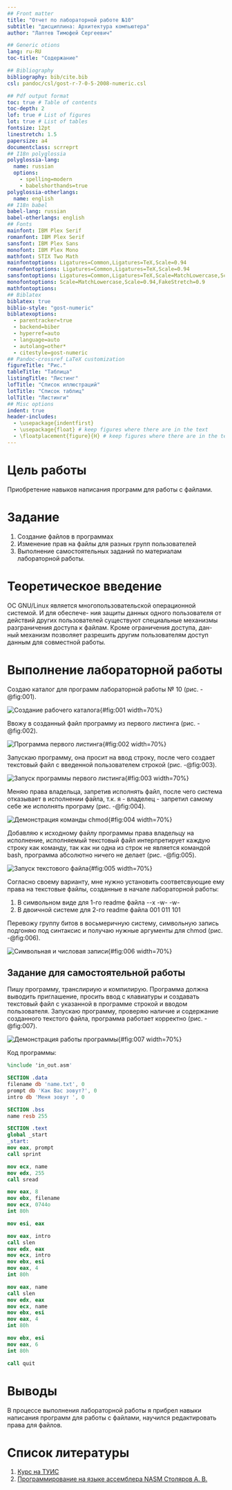 ```yaml
---
## Front matter
title: "Отчет по лабораторной работе №10"
subtitle: "дисциплина: Архитектура компьютера"
author: "Лаптев Тимофей Сергеевич"

## Generic otions
lang: ru-RU
toc-title: "Содержание"

## Bibliography
bibliography: bib/cite.bib
csl: pandoc/csl/gost-r-7-0-5-2008-numeric.csl

## Pdf output format
toc: true # Table of contents
toc-depth: 2
lof: true # List of figures
lot: true # List of tables
fontsize: 12pt
linestretch: 1.5
papersize: a4
documentclass: scrreprt
## I18n polyglossia
polyglossia-lang:
  name: russian
  options:
	- spelling=modern
	- babelshorthands=true
polyglossia-otherlangs:
  name: english
## I18n babel
babel-lang: russian
babel-otherlangs: english
## Fonts
mainfont: IBM Plex Serif
romanfont: IBM Plex Serif
sansfont: IBM Plex Sans
monofont: IBM Plex Mono
mathfont: STIX Two Math
mainfontoptions: Ligatures=Common,Ligatures=TeX,Scale=0.94
romanfontoptions: Ligatures=Common,Ligatures=TeX,Scale=0.94
sansfontoptions: Ligatures=Common,Ligatures=TeX,Scale=MatchLowercase,Scale=0.94
monofontoptions: Scale=MatchLowercase,Scale=0.94,FakeStretch=0.9
mathfontoptions:
## Biblatex
biblatex: true
biblio-style: "gost-numeric"
biblatexoptions:
  - parentracker=true
  - backend=biber
  - hyperref=auto
  - language=auto
  - autolang=other*
  - citestyle=gost-numeric
## Pandoc-crossref LaTeX customization
figureTitle: "Рис."
tableTitle: "Таблица"
listingTitle: "Листинг"
lofTitle: "Список иллюстраций"
lotTitle: "Список таблиц"
lolTitle: "Листинги"
## Misc options
indent: true
header-includes:
  - \usepackage{indentfirst}
  - \usepackage{float} # keep figures where there are in the text
  - \floatplacement{figure}{H} # keep figures where there are in the text
---
```


# Цель работы

Приобретение навыков написания программ для работы с файлами.

# Задание

1. Создание файлов в программах
2. Изменение прав на файлы для разных групп пользователей
3. Выполнение самостоятельных заданий по материалам лабораторной работы.

# Теоретическое введение

ОС GNU/Linux является многопользовательской операционной системой. И для обеспече-
ния защиты данных одного пользователя от действий других пользователей существуют
специальные механизмы разграничения доступа к файлам. Кроме ограничения доступа, дан-
ный механизм позволяет разрешить другим пользователям доступ данным для совместной
работы.

# Выполнение лабораторной работы

Создаю каталог для программ лабораторной работы № 10 (рис. -@fig:001).

![Создание рабочего каталога](image/1.png){#fig:001 width=70%}

Ввожу в созданный файл программу из первого листинга (рис. -@fig:002).

![Программа первого листинга](image/2.png){#fig:002 width=70%}

Запускаю программу, она просит на ввод строку, 
после чего создает текстовый файл с введенной пользователем строкой (рис. -@fig:003).

![Запуск программы первого листинга](image/3.png){#fig:003 width=70%}

Меняю права владельца, запретив исполнять файл, 
после чего система отказывает в исполнении файла, 
т.к. я - владелец - запретил самому себе же исполнять програму (рис. -@fig:004).

![Демонстрация команды chmod](image/4.png){#fig:004 width=70%}

Добавляю к исходному файлу программы права владельцу на исполнение, исполняемый текстовый файл интерпретирует каждую строку как команду, 
так как ни одна из строк не является командой bash, программа абсолютно ничего не делает (рис. -@fig:005).

![Запуск текстового файла](image/5.png){#fig:005 width=70%}

Согласно своему варианту, мне нужно установить соответсвующие ему права на текстовые файлы, созданные в начале лабораторной работы:

1. В символьном виде для 1-го readme файла --x -w- -w-
2. В двоичной системе для 2-го readme файла 001 011 101

Перевожу группу битов в восьмеричную систему, 
символьную запись подгоняю под синтаксис и получаю нужные аргументы для chmod (рис. -@fig:006).  

![Символьная и числовая записи](image/6.png){#fig:006 width=70%}

## Задание для самостоятельной работы

Пишу программу, транслириую и компилирую. Программа должна выводить приглашение, 
просить ввод с клавиатуры и создавать текстовый файл с указанной в программе строкой и вводом пользователя.
Запускаю программу, проверяю наличие и содержание созданного текстого файла, программа работает корректно (рис. -@fig:007).

![Демонстрация работы программы](image/7.png){#fig:007 width=70%}

Код программы: 

```NASM
%include 'in_out.asm'

SECTION .data
filename db 'name.txt', 0
prompt db 'Как Вас зовут?', 0
intro db 'Меня зовут ', 0

SECTION .bss
name resb 255

SECTION .text
global _start
_start:
mov eax, prompt
call sprint

mov ecx, name
mov edx, 255
call sread

mov eax, 8
mov ebx, filename
mov ecx, 0744o
int 80h

mov esi, eax

mov eax, intro
call slen
mov edx, eax
mov ecx, intro
mov ebx, esi
mov eax, 4
int 80h

mov eax, name
call slen
mov edx, eax
mov ecx, name
mov ebx, esi
mov eax, 4
int 80h

mov ebx, esi
mov eax, 6
int 80h

call quit
```

# Выводы

В процессе выполнения лабораторной работы я прибрел навыки написания программ для работы с файлами, научился редактировать права для файлов.

# Список литературы

1. [Курс на ТУИС](https://esystem.rudn.ru/course/view.php?id=112)
2. [Программирование на языке ассемблера NASM Столяров А. В.](https://esystem.rudn.ru/pluginfile.php/2088953/mod_resource/content/2/%D0%A1%D1%82%D0%BE%D0%BB%D1%8F%D1%80%D0%BE%D0%B2%20%D0%90.%20%D0%92.%20-%20%D0%9F%D1%80%D0%BE%D0%B3%D1%80%D0%B0%D0%BC%D0%BC%D0%B8%D1%80%D0%BE%D0%B2%D0%B0%D0%BD%D0%B8%D0%B5%20%D0%BD%D0%B0%20%D1%8F%D0%B7%D1%8B%D0%BA%D0%B5%20%D0%B0%D1%81%D1%81%D0%B5%D0%BC%D0%B1%D0%BB%D0%B5%D1%80%D0%B0%20NASM%20%D0%B4%D0%BB%D1%8F%20%D0%9E%D0%A1%20Unix.pdf)
